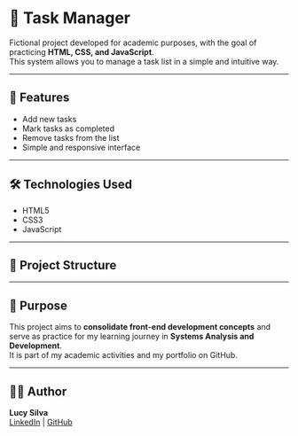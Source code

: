 # 📝 Task Manager

Fictional project developed for academic purposes, with the goal of practicing **HTML, CSS, and JavaScript**.  
This system allows you to manage a task list in a simple and intuitive way.

---

## 🚀 Features
- Add new tasks
- Mark tasks as completed
- Remove tasks from the list
- Simple and responsive interface

---

## 🛠️ Technologies Used
- HTML5
- CSS3
- JavaScript

---

## 📂 Project Structure

---

## 🎯 Purpose
This project aims to **consolidate front-end development concepts** and serve as practice for my learning journey in **Systems Analysis and Development**.  
It is part of my academic activities and my portfolio on GitHub.

---

## 👩‍💻 Author
**Lucy Silva**  
[LinkedIn](https://www.linkedin.com/in/lucineia-santos-916863244/) | [GitHub](https://github.com/lusilva888-hub)
